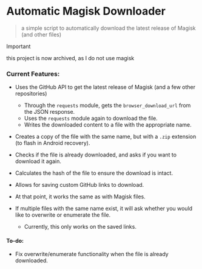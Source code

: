 # Automatic Magisk Downloader

> a simple script to automatically download the latest release of Magisk (and other files)

> [!IMPORTANT]  
> this project is now archived, as I do not use magisk

### Current Features:

- Uses the GitHub API to get the latest release of Magisk (and a few other repositories)
    - Through the `requests` module, gets the `browser_download_url` from the JSON response.
    - Uses the `requests` module again to download the file.
    - Writes the downloaded content to a file with the appropriate name.
- Creates a copy of the file with the same name, but with a `.zip` extension (to flash in Android recovery).
- Checks if the file is already downloaded, and asks if you want to download it again.

- Calculates the hash of the file to ensure the download is intact.
- Allows for saving custom GitHub links to download.
- At that point, it works the same as with Magisk files.
- If multiple files with the same name exist, it will ask whether you would like to overwrite or enumerate the file.
    - Currently, this only works on the saved links.

#### To-do:

- Fix overwrite/enumerate functionality when the file is already downloaded.
